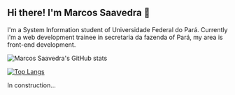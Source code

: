 ## Hi there! I'm Marcos Saavedra 👋


I'm a System Information student of Universidade Federal do Pará. Currently i'm a web development trainee in secretaria da fazenda of Pará, my area is front-end development.

![Marcos Saavedra's GitHub stats](https://github-readme-stats.vercel.app/api?username=marcosavedra&show_icons=true&theme=dark)

[![Top Langs](https://github-readme-stats.vercel.app/api/top-langs/?username=marcosavedra&layout=compact&theme=dark)](https://github.com/marcosavedra/github-readme-stats)

In construction...
<!--
**marcosavedra/marcosavedra** is a ✨ _special_ ✨ repository because its `README.md` (this file) appears on your GitHub profile.

Here are some ideas to get you started:

- 🔭 I’m currently working on ...
- 🌱 I’m currently learning ...
- 👯 I’m looking to collaborate on ...
- 🤔 I’m looking for help with ...
- 💬 Ask me about ...
- 📫 How to reach me: ...
- 😄 Pronouns: ...
- ⚡ Fun fact: ...
-->

